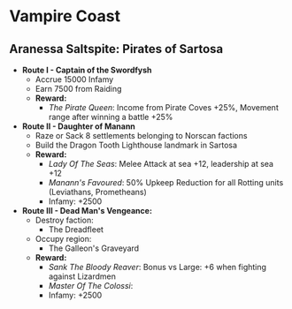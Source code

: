 # Vampire Coast

## Aranessa Saltspite: Pirates of Sartosa

* **Route I - Captain of the Swordfysh**
  * Accrue 15000 Infamy
  * Earn 7500 from Raiding
  * **Reward:**
    * _The Pirate Queen_: Income from Pirate Coves +25%, Movement range after winning a battle +25%
* **Route II - Daughter of Manann**
  * Raze or Sack 8 settlements belonging to Norscan factions
  * Build the Dragon Tooth Lighthouse landmark in Sartosa
  * **Reward:**
    * _Lady Of The Seas_: Melee Attack at sea +12, leadership at sea +12
	* _Manann's Favoured_: 50% Upkeep Reduction for all Rotting units (Leviathans, Prometheans)
    * Infamy: +2500
* **Route III - Dead Man's Vengeance:**
    * Destroy faction: 
	  * The Dreadfleet
	* Occupy region:
	  * The Galleon's Graveyard
  * **Reward:**
     * _Sank The Bloody Reaver_: Bonus vs Large: +6 when fighting against Lizardmen
     * _Master Of The Colossi_:
	 * Infamy: +2500
